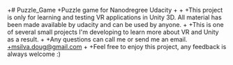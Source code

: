 +# Puzzle_Game
+Puzzle game for Nanodregree Udacity
+
+
+This project is only for learning and testing VR applications in Unity 3D. All material has been made available by udacity and can be used by anyone.
+
+This is one of several small projects I'm developing to learn more about VR and Unity as a result.
+
+Any questions can call me or send me an email.
+msilva.doug@gmail.com
+
+Feel free to enjoy this project, any feedback is always welcome :)